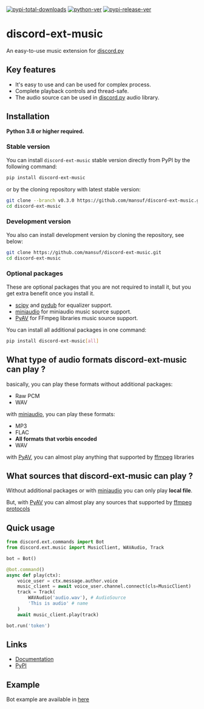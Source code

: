[![pypi-total-downloads](https://img.shields.io/pypi/dm/discord-ext-music?label=DOWNLOADS&style=for-the-badge)](https://pypi.org/project/discord-ext-music)
[![python-ver](https://img.shields.io/pypi/pyversions/discord-ext-music?style=for-the-badge)](https://pypi.org/project/discord-ext-music)
[![pypi-release-ver](https://img.shields.io/pypi/v/discord-ext-music?style=for-the-badge)](https://pypi.org/project/discord-ext-music)

# discord-ext-music

An easy-to-use music extension for [discord.py](https://github.com/Rapptz/discord.py)

## Key features

- It's easy to use and can be used for complex process.
- Complete playback controls and thread-safe.
- The audio source can be used in [discord.py](https://github.com/Rapptz/discord.py) audio library.

## Installation

**Python 3.8 or higher required.**

### Stable version

You can install `discord-ext-music` stable version directly from PyPI by the following command:

```bash
pip install discord-ext-music
```

or by the cloning repository with latest stable version:

```bash
git clone --branch v0.3.0 https://github.com/mansuf/discord-ext-music.git
cd discord-ext-music
```

### Development version

You also can install development version by cloning the repository, see below:

```bash
git clone https://github.com/mansuf/discord-ext-music.git
cd discord-ext-music
```

### Optional packages

These are optional packages that you are not required to install it, but you get extra benefit
once you install it.

- [scipy](https://github.com/scipy/scipy) and [pydub](https://github.com/jiaaro/pydub)
    for equalizer support.
- [miniaudio](https://github.com/irmen/pyminiaudio)
    for miniaudio music source support.
- [PyAV](https://github.com/PyAV-Org/PyAV)
    for FFmpeg libraries music source support.

You can install all additional packages in one command:

```bash
pip install discord-ext-music[all]
```

## What type of audio formats discord-ext-music can play ?

basically, you can play these formats without additional packages:
- Raw PCM
- WAV

with [miniaudio](https://github.com/irmen/pyminiaudio), you can play these formats:
- MP3
- FLAC
- **All formats that vorbis encoded**
- WAV

with [PyAV](https://github.com/PyAV-Org/PyAV), you can almost play anything that supported by [ffmpeg](http://ffmpeg.org/) libraries

## What sources that discord-ext-music can play ?

Without additional packages or with [miniaudio](https://github.com/irmen/pyminiaudio) you can only play **local file**.

But, with [PyAV](https://github.com/PyAV-Org/PyAV) you can almost play any sources that supported by [ffmpeg protocols](https://ffmpeg.org/ffmpeg-protocols.html)

## Quick usage

```python
from discord.ext.commands import Bot
from discord.ext.music import MusicClient, WAVAudio, Track

bot = Bot()

@bot.command()
async def play(ctx):
    voice_user = ctx.message.author.voice
    music_client = await voice_user.channel.connect(cls=MusicClient)
    track = Track(
        WAVAudio('audio.wav'), # AudioSource
        'This is audio' # name
    )
    await music_client.play(track)

bot.run('token')
```

## Links

- [Documentation](http://discord-ext-music.rtfd.io/)
- [PyPI](https://pypi.org/project/discord-ext-music)

## Example

Bot example are available in [here](https://github.com/mansuf/bot-music-discordpy)
